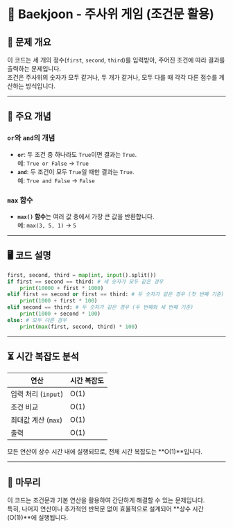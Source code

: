 # 🎲 Baekjoon - 주사위 게임 (조건문 활용)

## 📌 문제 개요

이 코드는 세 개의 정수(`first`, `second`, `third`)를 입력받아, 주어진 조건에 따라 결과를 출력하는 문제입니다.  
조건은 주사위의 숫자가 모두 같거나, 두 개가 같거나, 모두 다를 때 각각 다른 점수를 계산하는 방식입니다.

---

## 🔑 주요 개념

### `or`와 `and`의 개념

- **`or`**: 두 조건 중 하나라도 `True`이면 결과는 `True`.  
  예: `True or False` → `True`
- **`and`**: 두 조건이 모두 `True`일 때만 결과는 `True`.  
  예: `True and False` → `False`

### `max` 함수

- **`max()` 함수**는 여러 값 중에서 가장 큰 값을 반환합니다.  
  예: `max(3, 5, 1)` → `5`

---

## 🖥 코드 설명

```python
first, second, third = map(int, input().split())
if first == second == third: # 세 숫자가 모두 같은 경우
    print(10000 + first * 1000)
elif first == second or first == third: # 두 숫자가 같은 경우 (첫 번째 기준)
    print(1000 + first * 100)
elif second == third: # 두 숫자가 같은 경우 (두 번째와 세 번째 기준)
    print(1000 + second * 100)
else: # 모두 다른 경우
    print(max(first, second, third) * 100)
```

---

## ⏳ 시간 복잡도 분석

| 연산                | 시간 복잡도 |
| ------------------- | ----------- |
| 입력 처리 (`input`) | O(1)        |
| 조건 비교           | O(1)        |
| 최대값 계산 (`max`) | O(1)        |
| 출력                | O(1)        |

모든 연산이 상수 시간 내에 실행되므로, 전체 시간 복잡도는 **O(1)**입니다.

---

## 🎯 마무리

이 코드는 조건문과 기본 연산을 활용하여 간단하게 해결할 수 있는 문제입니다.  
특히, 나머지 연산이나 추가적인 반복문 없이 효율적으로 설계되어 **상수 시간(O(1))**에 실행됩니다.
